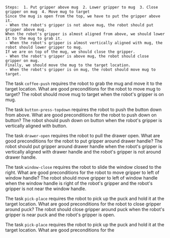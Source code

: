 
    Steps:  1. Put gripper above mug  2. Lower gripper to mug  3. Close gripper on mug  4. Move mug to target
    Since the mug is open from the top, we have to put the gripper above it.
    - When the robot's gripper is not above mug, the robot should put gripper above mug.
    When the robot's gripper is almost aligned from above, we should lower it to the mug to grab it.
    - When the robot's gripper is almost vertically aligned with mug, the robot should lower gripper to mug.
    If we are on top of the mug, we should close the gripper.
    - When the robot's gripper is above mug, the robot should close gripper on mug.
    Finally, we should move the mug to the target location.
    - When the robot's gripper is on mug, the robot should move mug to target.

The task `coffee-push` requires the robot to grab the mug and move it to the target location.
What are good preconditions for the robot to move mug to target?
    The robot should move mug to target when the robot's gripper is on mug.

The task `button-press-topdown` requires the robot to push the button down from above.
What are good preconditions for the robot to push down on button?
    The robot should push down on button when the robot's gripper is vertically aligned with button.

The task `drawer-open` requires the robot to pull the drawer open.
What are good preconditions for the robot to put gripper around drawer handle?
    The robot should put gripper around drawer handle when the robot's gripper is vertically aligned with drawer handle and the robot's gripper is not around drawer handle.

The task `window-close` requires the robot to slide the window closed to the right.
What are good preconditions for the robot to move gripper to left of window handle?
    The robot should move gripper to left of window handle when the window handle is right of the robot's gripper and the robot's gripper is not near the window handle.

The task `pick-place` requires the robot to pick up the puck and hold it at the target location.
What are good preconditions for the robot to close gripper around puck?
    The robot should close gripper around puck when the robot's gripper is near puck and the robot's gripper is open.

The task `pick-place` requires the robot to pick up the puck and hold it at the target location.
What are good preconditions for the